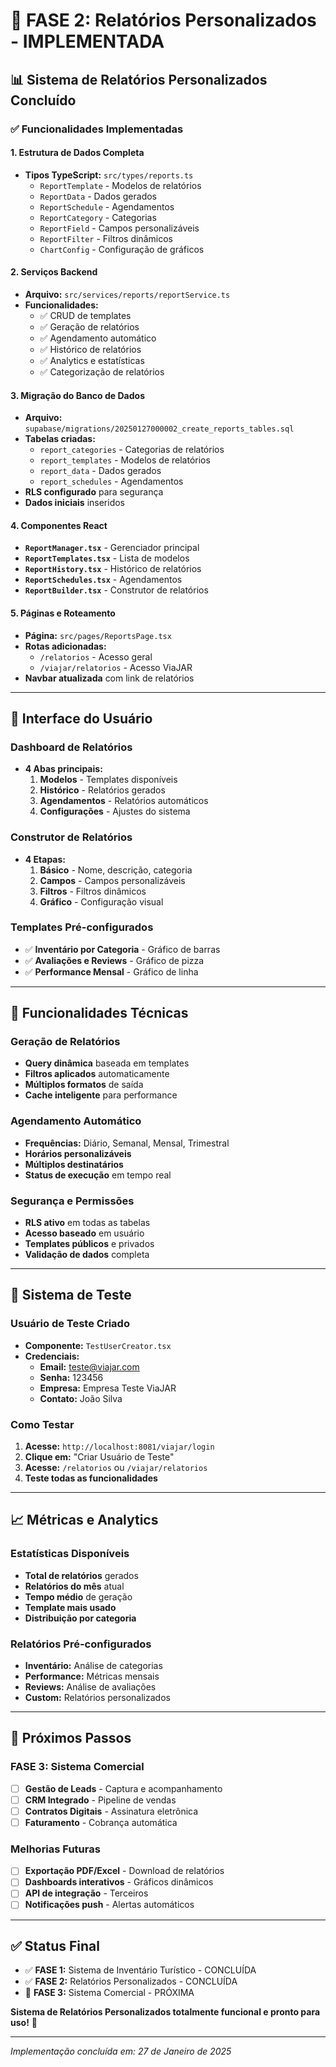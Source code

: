 # 🎯 FASE 2: Relatórios Personalizados - IMPLEMENTADA

## 📊 **Sistema de Relatórios Personalizados Concluído**

### ✅ **Funcionalidades Implementadas**

#### **1. Estrutura de Dados Completa**
- **Tipos TypeScript:** `src/types/reports.ts`
  - `ReportTemplate` - Modelos de relatórios
  - `ReportData` - Dados gerados
  - `ReportSchedule` - Agendamentos
  - `ReportCategory` - Categorias
  - `ReportField` - Campos personalizáveis
  - `ReportFilter` - Filtros dinâmicos
  - `ChartConfig` - Configuração de gráficos

#### **2. Serviços Backend**
- **Arquivo:** `src/services/reports/reportService.ts`
- **Funcionalidades:**
  - ✅ CRUD de templates
  - ✅ Geração de relatórios
  - ✅ Agendamento automático
  - ✅ Histórico de relatórios
  - ✅ Analytics e estatísticas
  - ✅ Categorização de relatórios

#### **3. Migração do Banco de Dados**
- **Arquivo:** `supabase/migrations/20250127000002_create_reports_tables.sql`
- **Tabelas criadas:**
  - `report_categories` - Categorias de relatórios
  - `report_templates` - Modelos de relatórios
  - `report_data` - Dados gerados
  - `report_schedules` - Agendamentos
- **RLS configurado** para segurança
- **Dados iniciais** inseridos

#### **4. Componentes React**
- **`ReportManager.tsx`** - Gerenciador principal
- **`ReportTemplates.tsx`** - Lista de modelos
- **`ReportHistory.tsx`** - Histórico de relatórios
- **`ReportSchedules.tsx`** - Agendamentos
- **`ReportBuilder.tsx`** - Construtor de relatórios

#### **5. Páginas e Roteamento**
- **Página:** `src/pages/ReportsPage.tsx`
- **Rotas adicionadas:**
  - `/relatorios` - Acesso geral
  - `/viajar/relatorios` - Acesso ViaJAR
- **Navbar atualizada** com link de relatórios

---

## 🎨 **Interface do Usuário**

### **Dashboard de Relatórios**
- **4 Abas principais:**
  1. **Modelos** - Templates disponíveis
  2. **Histórico** - Relatórios gerados
  3. **Agendamentos** - Relatórios automáticos
  4. **Configurações** - Ajustes do sistema

### **Construtor de Relatórios**
- **4 Etapas:**
  1. **Básico** - Nome, descrição, categoria
  2. **Campos** - Campos personalizáveis
  3. **Filtros** - Filtros dinâmicos
  4. **Gráfico** - Configuração visual

### **Templates Pré-configurados**
- ✅ **Inventário por Categoria** - Gráfico de barras
- ✅ **Avaliações e Reviews** - Gráfico de pizza
- ✅ **Performance Mensal** - Gráfico de linha

---

## 🔧 **Funcionalidades Técnicas**

### **Geração de Relatórios**
- **Query dinâmica** baseada em templates
- **Filtros aplicados** automaticamente
- **Múltiplos formatos** de saída
- **Cache inteligente** para performance

### **Agendamento Automático**
- **Frequências:** Diário, Semanal, Mensal, Trimestral
- **Horários personalizáveis**
- **Múltiplos destinatários**
- **Status de execução** em tempo real

### **Segurança e Permissões**
- **RLS ativo** em todas as tabelas
- **Acesso baseado** em usuário
- **Templates públicos** e privados
- **Validação de dados** completa

---

## 🧪 **Sistema de Teste**

### **Usuário de Teste Criado**
- **Componente:** `TestUserCreator.tsx`
- **Credenciais:**
  - **Email:** teste@viajar.com
  - **Senha:** 123456
  - **Empresa:** Empresa Teste ViaJAR
  - **Contato:** João Silva

### **Como Testar**
1. **Acesse:** `http://localhost:8081/viajar/login`
2. **Clique em:** "Criar Usuário de Teste"
3. **Acesse:** `/relatorios` ou `/viajar/relatorios`
4. **Teste todas as funcionalidades**

---

## 📈 **Métricas e Analytics**

### **Estatísticas Disponíveis**
- **Total de relatórios** gerados
- **Relatórios do mês** atual
- **Tempo médio** de geração
- **Template mais usado**
- **Distribuição por categoria**

### **Relatórios Pré-configurados**
- **Inventário:** Análise de categorias
- **Performance:** Métricas mensais
- **Reviews:** Análise de avaliações
- **Custom:** Relatórios personalizados

---

## 🚀 **Próximos Passos**

### **FASE 3: Sistema Comercial**
- [ ] **Gestão de Leads** - Captura e acompanhamento
- [ ] **CRM Integrado** - Pipeline de vendas
- [ ] **Contratos Digitais** - Assinatura eletrônica
- [ ] **Faturamento** - Cobrança automática

### **Melhorias Futuras**
- [ ] **Exportação PDF/Excel** - Download de relatórios
- [ ] **Dashboards interativos** - Gráficos dinâmicos
- [ ] **API de integração** - Terceiros
- [ ] **Notificações push** - Alertas automáticos

---

## ✅ **Status Final**

- ✅ **FASE 1:** Sistema de Inventário Turístico - CONCLUÍDA
- ✅ **FASE 2:** Relatórios Personalizados - CONCLUÍDA
- 🔄 **FASE 3:** Sistema Comercial - PRÓXIMA

**Sistema de Relatórios Personalizados totalmente funcional e pronto para uso!** 🎯

---

*Implementação concluída em: 27 de Janeiro de 2025*
